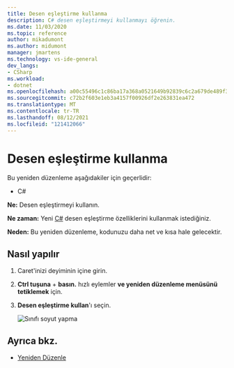 ```yaml
---
title: Desen eşleştirme kullanma
description: C# desen eşleştirmeyi kullanmayı öğrenin.
ms.date: 11/03/2020
ms.topic: reference
author: mikadumont
ms.author: midumont
manager: jmartens
ms.technology: vs-ide-general
dev_langs:
- CSharp
ms.workload:
- dotnet
ms.openlocfilehash: a00c55496c1c86ba17a368a0521649b92839c6c2a679de489f315d8737658dd5
ms.sourcegitcommit: c72b2f603e1eb3a4157f00926df2e263831ea472
ms.translationtype: MT
ms.contentlocale: tr-TR
ms.lasthandoff: 08/12/2021
ms.locfileid: "121412066"
---
```

# <a name="use-pattern-matching"></a>Desen eşleştirme kullanma

Bu yeniden düzenleme aşağıdakiler için geçerlidir:

- C#

**Ne:** Desen eşleştirmeyi kullanın.

**Ne zaman:** Yeni [C#](https://docs.microsoft.com/dotnet/csharp/whats-new/csharp-9#pattern-matching-enhancements) desen eşleştirme özelliklerini kullanmak istediğiniz.

**Neden:** Bu yeniden düzenleme, kodunuzu daha net ve kısa hale gelecektir.

## <a name="how-to"></a>Nasıl yapılır

1. Caret'inizi deyiminin içine girin.

2. **Ctrl tuşuna** + **basın.** hızlı eylemler **ve yeniden düzenleme menüsünü tetiklemek** için.

3. **Desen eşleştirme kullan**'ı seçin.

    ![Sınıfı soyut yapma](media/use-pattern-matching-not-syntax.png)

## <a name="see-also"></a>Ayrıca bkz.

- [Yeniden Düzenle](../refactoring-in-visual-studio.md)
